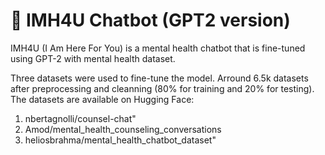 # 💬 IMH4U Chatbot (GPT2 version)

IMH4U (I Am Here For You) is a mental health chatbot that is fine-tuned using GPT-2 with mental health dataset. 

Three datasets were used to fine-tune the model. Arround 6.5k datasets after preprocessing and cleanning (80% for training and 20% for testing). The datasets are available on Hugging Face:
1. nbertagnolli/counsel-chat"
2. Amod/mental_health_counseling_conversations
3. heliosbrahma/mental_health_chatbot_dataset"

